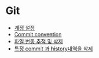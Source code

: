 # Git
- [계정 설정](계정%20설정.md)
- [Commit convention](Commit%20convention.md)
- [파일 변동 추적 및 삭제](파일%20변동%20추적%20및%20삭제.md)
- [특정 commit 과 history내역을 삭제](특정%20commit%20과%20history내역을%20삭제.md)